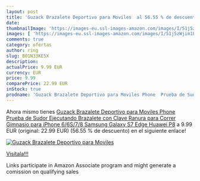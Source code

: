 ```yaml
---
layout: post
title: 'Guzack Brazalete Deportivo para Moviles  al 56.55 % de descuento'
date: 
thumbnailImage: 'https://images-eu.ssl-images-amazon.com/images/I/51j5zWjim1L._SL200_.jpg'
images: [ 'https://images-eu.ssl-images-amazon.com/images/I/51j5zWjim1L._SL200_.jpg' ]
comments: true
category: ofertas
author: ring
slug: B01N33KE5X
description:
actualPrice: 9.99 EUR
currency: EUR
price: 9.99
comparePrice: 22.99 EUR
inStock: true
prodname: 'Guzack Brazalete Deportivo para Moviles Phone  Prueba de Sudor Ejecutando Brazalete con Clave Ranura para Correr Gimnasio para iPhone 6/6S/7/8  Samsung Galaxy S7 Edge  Huawei P8'
---
```


Ahora mismo tienes [Guzack Brazalete Deportivo para Moviles Phone  Prueba de Sudor Ejecutando Brazalete con Clave Ranura para Correr Gimnasio para iPhone 6/6S/7/8  Samsung Galaxy S7 Edge  Huawei P8](https://www.amazon.es/dp/B01N33KE5X/?tag=tolees-21) a 9.99 EUR (original: 22.99 EUR) (56.55 %  de descuento) en el siguiente enlace!

[![Guzack Brazalete Deportivo para Moviles ](https://images-eu.ssl-images-amazon.com/images/I/51j5zWjim1L._SL200_.jpg)](https://www.amazon.es/dp/B01N33KE5X/?tag=tolees-21)

[Visítala!!!](https://www.amazon.es/dp/B01N33KE5X/?tag=tolees-21)

Links participate in Amazon Associate program and might generate a comission on qualifying sales
